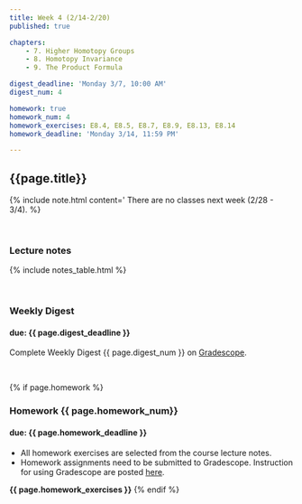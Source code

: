 ```yaml
---
title: Week 4 (2/14-2/20)
published: true

chapters:
    - 7. Higher Homotopy Groups
    - 8. Homotopy Invariance
    - 9. The Product Formula

digest_deadline: 'Monday 3/7, 10:00 AM'
digest_num: 4

homework: true
homework_num: 4
homework_exercises: E8.4, E8.5, E8.7, E8.9, E8.13, E8.14
homework_deadline: 'Monday 3/14, 11:59 PM'

---
```


<style>
    ul {
        padding-left: 20px;
    }
</style>


## {{page.title}}

{% include note.html content='
There are no classes next week (2/28 - 3/4).
%}

<br/>

### Lecture notes

{% include notes_table.html %}


<br/>

### Weekly Digest 
#### due: {{ page.digest_deadline }}


Complete Weekly Digest {{ page.digest_num }} on [Gradescope](https://www.gradescope.com).

<br/>


{% if page.homework %}
### Homework {{ page.homework_num}} 
#### due: {{ page.homework_deadline }}

* All homework exercises are selected from the course lecture notes.
* Homework assignments need to be submitted to Gradescope. Instruction for
using Gradescope are posted [here](https://gradescope.ubmath.info).

<b>{{ page.homework_exercises }}</b>
{% endif %}